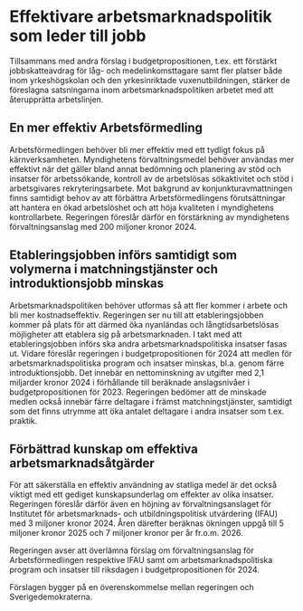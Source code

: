 # Effektivare arbetsmarknadspolitik som leder till jobb

Tillsammans med andra förslag i budgetpropositionen, t.ex. ett förstärkt jobbskatteavdrag för låg\- och medelinkomsttagare samt fler platser både inom yrkeshögskolan och den yrkesinriktade vuxenutbildningen, stärker de föreslagna satsningarna inom arbetsmarknadspolitiken arbetet med att återupprätta arbetslinjen.

## En mer effektiv Arbetsförmedling

Arbetsförmedlingen behöver bli mer effektiv med ett tydligt fokus på kärnverksamheten. Myndighetens förvaltningsmedel behöver användas mer effektivt när det gäller bland annat bedömning och planering av stöd och insatser för arbetssökande, kontroll av de arbetslösas sökaktivitet och stöd i arbetsgivares rekryteringsarbete. Mot bakgrund av konjunkturavmattningen finns samtidigt behov av att förbättra Arbetsför­medlingens förutsättningar att hantera en ökad arbetslöshet och att höja kvaliteten i myndighetens kontrollarbete. Regeringen föreslår därför en förstärkning av myndighetens förvaltningsanslag med 200 miljoner kronor 2024\.

## Etableringsjobben införs samtidigt som volymerna i matchningstjänster och introduktionsjobb minskas

Arbetsmarknadspolitiken behöver utformas så att fler kommer i arbete och bli mer kostnadseffektiv. Regeringen ser nu till att etableringsjobben kommer på plats för att därmed öka nyanländas och långtidsarbetslösas möjligheter att etablera sig på arbetsmarknaden. I takt med att etableringsjobben införs ska andra arbetsmarknadspolitiska insatser fasas ut. Vidare föreslår regeringen i budgetpropositionen för 2024 att medlen för arbetsmarknadspolitiska program och insatser minskas, bl.a. genom färre introduktionsjobb. Det innebär en nettominskning av utgifter med 2,1 miljarder kronor 2024 i förhållande till beräknade anslagsnivåer i budgetpropositionen för 2023\. Regeringen bedömer att de minskade medlen också innebär färre deltagare i främst matchningstjänster, samtidigt som det finns utrymme att öka antalet deltagare i andra insatser som t.ex. praktik.

## Förbättrad kunskap om effektiva arbetsmarknadsåtgärder

För att säkerställa en effektiv användning av statliga medel är det också viktigt med ett gediget kunskapsunderlag om effekter av olika insatser. Regeringen föreslår därför även en höjning av förvaltningsanslaget för Institutet för arbetsmarknads\- och utbildningspolitisk utvärdering (IFAU) med 3 miljoner kronor 2024\. Åren därefter beräknas ökningen uppgå till 5 miljoner kronor 2025 och 7 miljoner kronor per år fr.o.m. 2026\.

Regeringen avser att överlämna förslag om förvaltningsanslag för Arbetsförmedlingen respektive IFAU samt om arbetsmarknadspolitiska program och insatser till riksdagen i budgetpropositionen för 2024\.

Förslagen bygger på en överenskommelse mellan regeringen och Sverigedemokraterna.
